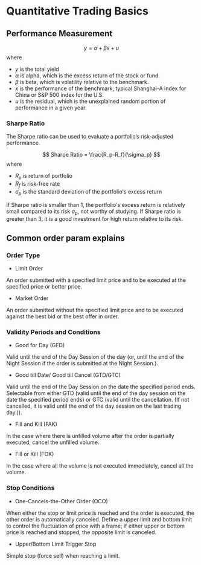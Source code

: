# Quantitative Trading Basics

## Performance Measurement

$$
y = \alpha + \beta x + u
$$
where
* $y$ is the total yield
* $\alpha$ is alpha, which is the excess return of the stock or fund.
* $\beta$ is beta, which is volatility relative to the benchmark.
* $x$ is the performance of the benchmark, typical Shanghai-A index for China or S&P 500 index for the U.S.
* $u$ is the residual, which is the unexplained random portion of performance in a given year. 

### Sharpe Ratio

The Sharpe ratio can be used to evaluate a portfolio’s risk-adjusted performance.

$$
Sharpe Ratio = 
\frac{R_p-R_f}{\sigma_p}
$$
where
* $R_p$ is return of portfolio
* $R_f$ is risk-free rate
* $\sigma_p$ is the standard deviation of the portfolio's excess return

If Sharpe ratio is smaller than $1$, the portfolio's excess return is relatively small compared to its risk $\sigma_p$, not worthy of studying. If Sharpe ratio is greater than $3$, it is a good investment for high return relative to its risk.

## Common order param explains

### Order Type

* Limit Order 

An order submitted with a specified limit price and to be executed at the specified price or better price.

* Market Order 

An order submitted without the specified limit price and to be executed against the best bid or the best offer in order.

### Validity Periods and Conditions

* Good for Day (GFD) 	

Valid until the end of the Day Session of the day (or, until the end of the Night Session if the order is submitted at the Night Session.).

* Good till Date/ Good till Cancel (GTD/GTC) 	

Valid until the end of the Day Session on the date the specified period ends.
Selectable from either GTD (valid until the end of the day session on the date the specified period ends) or GTC (valid until the cancellation. (If not cancelled, it is valid until the end of the day session on the last trading day.)).

* Fill and Kill (FAK) 	

In the case where there is unfilled volume after the order is partially executed, cancel the unfilled volume.

*  Fill or Kill (FOK) 	

In the case where all the volume is not executed immediately, cancel all the volume.

### Stop Conditions

* One-Cancels-the-Other Order (OCO) 

When either the stop or limit price is reached and the order is executed, the other order is automatically canceled. Define a upper limit and bottom limit to control the fluctuation of price with a frame; if either upper or bottom price is reached and stopped, the opposite limit is canceled.

* Upper/Bottom Limit Trigger Stop

Simple stop (force sell) when reaching a limit.